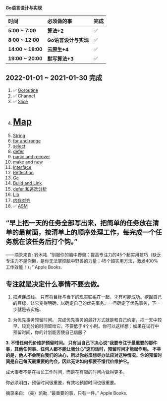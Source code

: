 **Go语言设计与实现**





| 时间                | 必须做的事         | 完成        |
| :---------------   | :--------------   | :------------ |
| **5:00 ~ 7:00**    | **算法+2**         | ✅            |
| **8:00 ~ 12:00**   | **Go语言设计与实现** | ✅            |
| **14:00 ~ 18:00**  | **云原生+4**        | ✅            |
| **19:00 ~ 20:00**  | **默写算法+3**      | ✅            |


## 2022-01-01 ~ 2021-01-30 完成

1. ✅ [Goroutine](Goroutine.md)
1. ✅ [Channel](channel.md)
1. ✅ [Slice](slice.md)
1. # [Map](Map.md)  
1. [String](String.md)
1. [for and range]()
1. [select]()
1. [defer]()
1. [panic and recover ]()
1. [make and new]()  
1. [Interface](Interface.md)
1. [Reflection](reflection.md)
1. [Gc](gc.md)  
1. [Build and Link](build.md)
1. [defer 和逃逸分析]()
1. [Lib](lib.md)
1. [内存对齐]()
1. ✅ [ASM](asm.md)  







## “早上把一天的任务全部写出来，把简单的任务放在清单的最前面，按清单上的顺序处理工作，每完成一个任务就在该任务后打个钩。”

——摘录来自: 铃木祐. “驯服你的脑中野兽：提高专注力的45个超实用技巧（缺乏专注力不是你懒，是你无法掌控脑中野兽的力量；45个超实用方法，激发400%工作效能！）。” Apple Books.


## 专注就是决定什么事情不要去做。

1. 把点连成线。 只有将目标与当下的现实联系在一起，才有可能成功。挖掘自己的目标，让它变得明确，以确定自己的优先事务。一旦确定了优先事务，下一步就是去实施。

2. 为优先事务预留时间。 完成优先事务的最好方式就是和自己约定，把一天中较早、较充分的时间留给它，不要低于4个小时。你可以这样想：如果在试行中预留时间，你的计划能否使自己信服？

**3. 不惜任何代价维护预留时间。 只有当自己下决心说“我要专注于最重要的那件事，其他任何事、任何人都不能让我分心”这句话时，预留时间才能起作用。**
**不幸的是，他人不会明白我们的决心，所以你必须想尽办法应对这种情况。你的预留时间是自己每天最重要的约会，因此无论如何都要不惜代价维护它。**

成大事者不是在拉长工作时间，而是在有限的时间内做得更多。

你必须明白，预留时间很重要，有效地预留时间也很重要。

摘录来自: （美）凯勒. “最重要的事，只有一件。” Apple Books.
